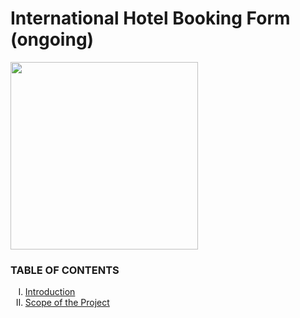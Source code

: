 <h1>International Hotel Booking Form (ongoing)</h1>   
<p align="justify">
  <img width="300" height="300" src="https://user-images.githubusercontent.com/116307514/218279044-93963d20-f923-43f1-b308-0c81caa5de93.png">
</p>
 
<h3> TABLE OF CONTENTS </h3>
<ol type="I">
    <li><a href="#intro"> Introduction  </a></li>
    <li><a href="#scope"> Scope of the Project </a></li>

